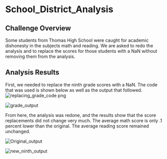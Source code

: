 # School_District_Analysis

## Challenge Overview 
Some students from Thomas High School were caught for academic dishonesty in the subjects math and reading. We are asked to redo the analysis and to replace the scores for those students with a NaN without removing them from the analysis. 

## Analysis Results
First, we needed to replace the ninth grade scores with a NaN. The code that was used is shown below as well as the output that followed.
![replacing_grade_code png](https://user-images.githubusercontent.com/80054925/114320087-e7a71680-9ad9-11eb-8071-6e260e6d40a9.png)

![grade_output](https://user-images.githubusercontent.com/80054925/114320100-f8f02300-9ad9-11eb-9c18-a59a985d8908.png)

From here, the analysis was redone, and the results show that the score replacements did not change very much. 
  The average math score is only .1 percent lower than the original.
  The average reading score remained unchanged. 

![Original_output](https://user-images.githubusercontent.com/80054925/114320433-8a13c980-9adb-11eb-990e-28a7ff786bc5.png)

![new_ninth_output](https://user-images.githubusercontent.com/80054925/114320435-8da75080-9adb-11eb-829f-2537301c55f3.png)

